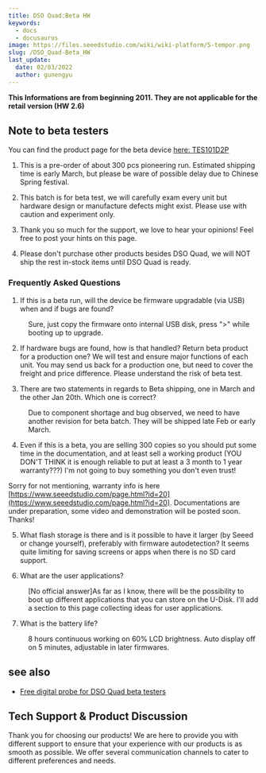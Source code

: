 ```yaml
---
title: DSO Quad:Beta HW
keywords:
  - docs
  - docusaurus
image: https://files.seeedstudio.com/wiki/wiki-platform/S-tempor.png
slug: /DSO_Quad-Beta_HW
last_update:
  date: 02/03/2022
  author: gunengyu
---
```

<!-- ---
name: DSO Quad:Beta HW
category: MakerPro
bzurl:
oldwikiname:  DSO Quad:Beta HW
prodimagename:
surveyurl: https://www.research.net/r/DSO_Quad-Beta_HW
sku:
--- -->

**This Informations are from beginning 2011. They are not applicable for the retail version (HW 2.6)**

## Note to beta testers

You can find the product page for the beta device [here: TES101D2P](https://www.seeedstudio.com/preorder-dso-quad-beta-test-p-736.html?cPath=174)

1. This is a pre-order of about 300 pcs pioneering run. Estimated shipping time is early March, but please be ware of possible delay due to Chinese Spring festival.
2. This batch is for beta test, we will carefully exam every unit but hardware design or manufacture defects might exist. Please use with caution and experiment only.
3. Thank you so much for the support, we love to hear your opinions! Feel free to post your hints on this page.

4. Please don't purchase other products besides DSO Quad, we will NOT ship the rest in-stock items until DSO Quad is ready.

### Frequently Asked Questions

1. If this is a beta run, will the device be firmware upgradable (via USB) when and if bugs are found?

<dl><dd> Sure, just copy the firmware onto internal USB disk, press "&gt;" while booting up to upgrade.
</dd></dl>

2. If hardware bugs are found, how is that handled? Return beta product for a production one? We will test and ensure major functions of each unit. You may send us back for a production one, but need to cover the freight and price difference. Please understand the risk of beta test.

3. There are two statements in regards to Beta shipping, one in March and the other Jan 20th. Which one is correct?

<dl><dd> Due to component shortage and bug observed, we need to have another revision for beta batch. They will be shipped late Feb or early March.
</dd></dl>

4. Even if this is a beta, you are selling 300 copies so you should put some time in the documentation, and at least sell a working product (YOU DON'T THINK it is enough reliable to put at least a 3 month to 1 year warranty???) I'm not going to buy something you don't even trust!

 Sorry for not mentioning, warranty info is here [https://www.seeedstudio.com/page.html?id=20](https://www.seeedstudio.com/page.html?id=20). Documentations are under preparation, some video and demonstration will be posted soon. Thanks!

5. What flash storage is there and is it possible to have it larger (by Seeed or change yourself), preferably with firmware autodetection? It seems quite limiting for saving screens or apps when there is no SD card support.

6. What are the user applications?

<dl><dd><span style={{color: 'red'}}>[No official answer]</span>As far as I know, there will be the possibility to boot up different applications that you can store on the U-Disk. I'll add a section to this page collecting ideas for user applications.
</dd></dl>

7. What is the battery life?

<dl><dd> 8 hours continuous working on 60% LCD brightness. Auto display off on 5 minutes, adjustable in later firmwares.
</dd></dl>

## see also

* [Free digital probe for DSO Quad beta testers](https://www.seeedstudio.com/blog/2011/06/01/free-digital-probe-for-dso-quad-beta-testers/)

## Tech Support & Product Discussion

Thank you for choosing our products! We are here to provide you with different support to ensure that your experience with our products is as smooth as possible. We offer several communication channels to cater to different preferences and needs.

<div class="button_tech_support_container">
<a href="https://forum.seeedstudio.com/" class="button_forum"></a> 
<a href="https://www.seeedstudio.com/contacts" class="button_email"></a>
</div>

<div class="button_tech_support_container">
<a href="https://discord.gg/eWkprNDMU7" class="button_discord"></a> 
<a href="https://github.com/Seeed-Studio/wiki-documents/discussions/69" class="button_discussion"></a>
</div>
